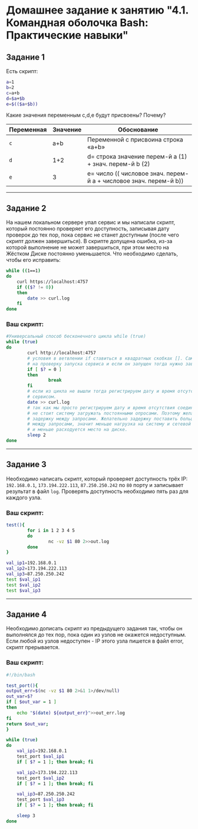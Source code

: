 # Домашнее задание к занятию "4.1. Командная оболочка Bash: Практические навыки"

## Задание 1

Есть скрипт:
```bash
a=1
b=2
c=a+b
d=$a+$b
e=$(($a+$b))
```
Какие значения переменным c,d,e будут присвоены? Почему?

| Переменная  | Значение | Обоснование |
| ------------- |----------| ------------- |
| `c`  | a+b      | Переменной с присвоина строка «а+b» |
| `d`  | 1+2      | d= строка значение перем-й а (1) + знач. перем-й b (2) |
| `e`  | 3        | e= число (( числовое знач. перем-й a + числовое знач. перем-й b)) |

----

## Задание 2

На нашем локальном сервере упал сервис и мы написали скрипт, который постоянно проверяет
его доступность, записывая дату проверок до тех пор, пока сервис не станет доступным 
(после чего скрипт должен завершиться). В скрипте допущена ошибка, из-за которой выполнение
не может завершиться, при этом место на Жёстком Диске постоянно уменьшается. Что необходимо
сделать, чтобы его исправить:
```bash
while ((1==1)
do
	curl https://localhost:4757
	if (($? != 0))
	then
		date >> curl.log
	fi
done
```

### Ваш скрипт:
```bash
#Универсальный способ бесконечного цикла while (true)
while (true)
do
        curl http://localhost:4757
        # условия в ветвлении if ставиться в квадратных скобках []. Само условие меняем 
        # на проверку запуска сервиса и если он запущен тогда нужно завершить цикл
        if [ $? = 0 ]
        then
                break
        fi
        # если из цикла не вышли тогда регистрируем дату и время отсутствия соединения с 
        # сервисом. 
        date >> curl.log
        # так как мы просто регистрируем дату и время отсутствия соединения с сервисом, 
        # не стоит систему загружать постоянными опросами. Поэтому желательно установить 
        # задержку между запросами. Желательно задержку поставить больше. Выше задержка 
        # между запросами, значит меньше нагрузка на систему и сетевой интерфейс, а также 
        # и меньше расходуется место на диске. 
        sleep 2
done
```

---

## Задание 3

Необходимо написать скрипт, который проверяет доступность трёх IP: `192.168.0.1`, 
`173.194.222.113`, `87.250.250.242` по `80` порту и записывает результат в файл `log`. 
Проверять доступность необходимо пять раз для каждого узла.

### Ваш скрипт:
```bash
test(){
        for i in 1 2 3 4 5
        do
                nc -vz $1 80 2>>out.log
        done
}

val_ip1=192.168.0.1
val_ip2=173.194.222.113
val_ip3=87.250.250.242
test $val_ip1
test $val_ip2
test $val_ip3
```

---
## Задание 4

Необходимо дописать скрипт из предыдущего задания так, чтобы он выполнялся до тех пор, 
пока один из узлов не окажется недоступным. Если любой из узлов недоступен - IP этого узла
пишется в файл error, скрипт прерывается.

### Ваш скрипт:
```bash
#!/bin/bash

test_port(){
output_err=$(nc -vz $1 80 2>&1 1>/dev/null)
out_var=$?
if [ $out_var = 1 ]
then
	echo "$(date) ${output_err}">>out_err.log
fi
return $out_var;
}

while (true)
do
	val_ip1=192.168.0.1
	test_port $val_ip1
	if [ $? = 1 ]; then break; fi

	val_ip2=173.194.222.113
	test_port $val_ip2
	if [ $? = 1 ]; then break; fi

	val_ip3=87.250.250.242
	test_port $val_ip3
	if [ $? = 1 ]; then break; fi

	sleep 3
done
```